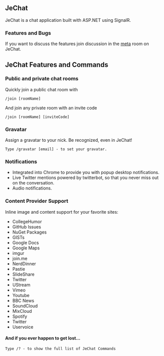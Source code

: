 ## JeChat
JeChat is a chat application built with ASP.NET using SignalR. 

### Features and Bugs
If you want to discuss the features join discussion in the [meta](http://jabbr.net/#/rooms/meta) room on JeChat. 

## JeChat Features and Commands
    
### Public and private chat rooms
Quickly join a public chat room with

    /join [roomName]
    
And join any private room with an invite code

    /join [roomName] [inviteCode]
    
### Gravatar
Assign a gravatar to your nick. Be recognized, even in JeChat!

    Type /gravatar [email] - to set your gravatar.
    
### Notifications
* Integrated into Chrome to provide you with popup desktop notifications. 
* Live Twitter mentions powered by twitterbot, so that you never miss out on the conversation.
* Audio notifications.
    
### Content Provider Support
Inline image and content support for your favorite sites:

* CollegeHumor
* GitHub Issues
* NuGet Packages
* GISTs
* Google Docs
* Google Maps
* imgur
* join.me
* NerdDinner
* Pastie
* SlideShare
* Twitter
* UStream
* Vimeo
* Youtube
* BBC News
* SoundCloud
* MixCloud
* Spotify
* Twitter
* Uservoice

#### And if you ever happen to get lost...
    Type /? - to show the full list of JeChat Commands
